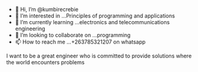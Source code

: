 - 👋 Hi, I’m @kumbirecrebie
- 👀 I’m interested in ...Principles of programming and applications
- 🌱 I’m currently learning ...electronics and telecommunications engineering
- 💞️ I’m looking to collaborate on ...programming
- 📫 How to reach me ...+263785321207 on whatsapp

<!---
kumbirecrebie/kumbirecrebie is a ✨ special ✨ repository because its `README.md` (this file) appears on your GitHub profile.
You can click the Preview link to take a look at your changes.
--->
I want to be a great engineer who is committed to provide solutions where the world encounters problems
